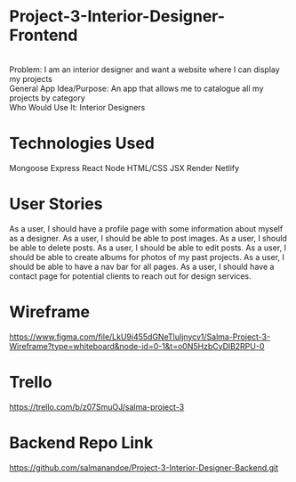 # Project-3-Interior-Designer-Frontend

<br> Problem: I am an interior designer and want a website where I can display my projects
<br> General App Idea/Purpose: An app that allows me to catalogue all my projects by category
<br> Who Would Use It: Interior Designers

# Technologies Used
Mongoose Express React Node HTML/CSS JSX Render Netlify

# User Stories
As a user, I should have a profile page with some information about myself as a designer. As a user, I should be able to post images. As a user, I should be able to delete posts. As a user, I should be able to edit posts. As a user, I should be able to create albums for photos of my past projects. As a user, I should be able to have a nav bar for all pages. As a user, I should have a contact page for potential clients to reach out for design services.

# Wireframe
https://www.figma.com/file/LkU9i455dGNeTluIjnycv1/Salma-Project-3-Wireframe?type=whiteboard&node-id=0-1&t=o0N5HzbCyDlB2RPU-0

# Trello 
https://trello.com/b/z07SmuOJ/salma-project-3

# Backend Repo Link
https://github.com/salmanandoe/Project-3-Interior-Designer-Backend.git
